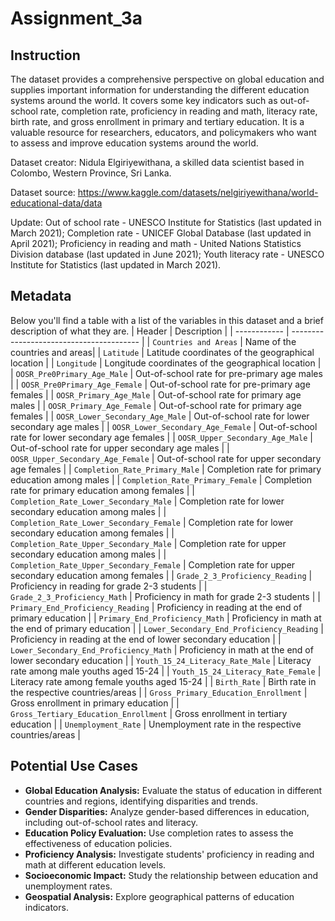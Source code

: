 # Assignment_3a
## Instruction
The dataset provides a comprehensive perspective on global education and supplies important information for understanding the different education systems around the world. It covers some key indicators such as out-of-school rate, completion rate, proficiency in reading and math, literacy rate, birth rate, and gross enrollment in primary and tertiary education. It is a valuable resource for researchers, educators, and policymakers who want to assess and improve education systems around the world.

Dataset creator: Nidula Elgiriyewithana, a skilled data scientist based in Colombo, Western Province, Sri Lanka.

Dataset source: https://www.kaggle.com/datasets/nelgiriyewithana/world-educational-data/data

Update:
Out of school rate - UNESCO Institute for Statistics (last updated in March 2021);
Completion rate - UNICEF Global Database (last updated in April 2021);
Proficiency in reading and math - United Nations Statistics Division database (last updated in June 2021);
Youth literacy rate - UNESCO Institute for Statistics (last updated in March 2021).

## Metadata
Below you'll find a table with a list of the variables in this dataset and a brief description of what they are.
| Header       | Description                              |
| ------------ | ---------------------------------------- |
| `Countries and Areas` | Name of the countries and areas|
| `Latitude` | Latitude coordinates of the geographical location |
| `Longitude` |  Longitude coordinates of the geographical location | 
| `OOSR_Pre0Primary_Age_Male` | Out-of-school rate for pre-primary age males | 
| `OOSR_Pre0Primary_Age_Female` | Out-of-school rate for pre-primary age females |
| `OOSR_Primary_Age_Male` | Out-of-school rate for primary age males | 
| `OOSR_Primary_Age_Female` | Out-of-school rate for primary age females | 
| `OOSR_Lower_Secondary_Age_Male` | Out-of-school rate for lower secondary age males | 
| `OOSR_Lower_Secondary_Age_Female` | Out-of-school rate for lower secondary age females | 
| `OOSR_Upper_Secondary_Age_Male` |  Out-of-school rate for upper secondary age males | 
| `OOSR_Upper_Secondary_Age_Female` | Out-of-school rate for upper secondary age females | 
| `Completion_Rate_Primary_Male` | Completion rate for primary education among males | 
| `Completion_Rate_Primary_Female` | Completion rate for primary education among females | 
| `Completion_Rate_Lower_Secondary_Male` | Completion rate for lower secondary education among males | 
| `Completion_Rate_Lower_Secondary_Female` | Completion rate for lower secondary education among females |
| `Completion_Rate_Upper_Secondary_Male` | Completion rate for upper secondary education among males |
| `Completion_Rate_Upper_Secondary_Female` | Completion rate for upper secondary education among females | 
| `Grade_2_3_Proficiency_Reading` | Proficiency in reading for grade 2-3 students |
| `Grade_2_3_Proficiency_Math` | Proficiency in math for grade 2-3 students |
| `Primary_End_Proficiency_Reading` | Proficiency in reading at the end of primary education |
| `Primary_End_Proficiency_Math` | Proficiency in math at the end of primary education |
| `Lower_Secondary_End_Proficiency_Reading` | Proficiency in reading at the end of lower secondary education |
| `Lower_Secondary_End_Proficiency_Math` | Proficiency in math at the end of lower secondary education |
| `Youth_15_24_Literacy_Rate_Male` | Literacy rate among male youths aged 15-24 |
| `Youth_15_24_Literacy_Rate_Female` | Literacy rate among female youths aged 15-24 |
| `Birth_Rate` | Birth rate in the respective countries/areas |
| `Gross_Primary_Education_Enrollment` | Gross enrollment in primary education |
| `Gross_Tertiary_Education_Enrollment` | Gross enrollment in tertiary education |
| `Unemployment_Rate` | Unemployment rate in the respective countries/areas |

## Potential Use Cases
+ **Global Education Analysis:** Evaluate the status of education in different countries and regions, identifying disparities and trends.
+ **Gender Disparities:** Analyze gender-based differences in education, including out-of-school rates and literacy.
+ **Education Policy Evaluation:** Use completion rates to assess the effectiveness of education policies.
+ **Proficiency Analysis:** Investigate students' proficiency in reading and math at different education levels.
+ **Socioeconomic Impact:** Study the relationship between education and unemployment rates.
+ **Geospatial Analysis:** Explore geographical patterns of education indicators.



